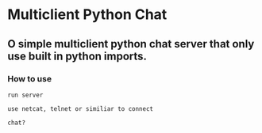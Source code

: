 # Multiclient Python Chat

## O simple multiclient python chat server that only use built in python imports.

### How to use
```
run server
```
```
use netcat, telnet or similiar to connect
```
```
chat?
```
